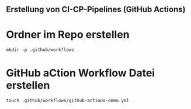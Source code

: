 ## Erstellung von CI-CP-Pipelines (GitHub Actions)

# Ordner im Repo erstellen

```shell
mkdir -p .github/workflows
```

# GitHub aCtion Workflow Datei erstellen
```shell 
touch .github/workflows/github-actions-demo.yml
```




